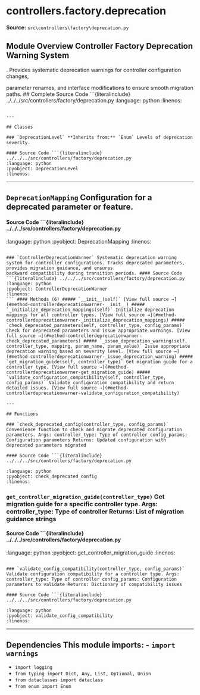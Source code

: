 # controllers.factory.deprecation

**Source:** `src\controllers\factory\deprecation.py`

## Module Overview Controller Factory Deprecation Warning System

. Provides systematic deprecation warnings for controller configuration changes,


parameter renames, and interface modifications to ensure smooth migration paths. ## Complete Source Code ```{literalinclude} ../../../src/controllers/factory/deprecation.py
:language: python
:linenos:
```

---

## Classes

### `DeprecationLevel` **Inherits from:** `Enum` Levels of deprecation severity.

#### Source Code ```{literalinclude} ../../../src/controllers/factory/deprecation.py
:language: python
:pyobject: DeprecationLevel
:linenos:
```

---

## `DeprecationMapping` Configuration for a deprecated parameter or feature.

#### Source Code ```{literalinclude} ../../../src/controllers/factory/deprecation.py

:language: python
:pyobject: DeprecationMapping
:linenos:
```

### `ControllerDeprecationWarner` Systematic deprecation warning system for controller configurations. Tracks deprecated parameters, provides migration guidance, and ensures
backward compatibility during transition periods. #### Source Code ```{literalinclude} ../../../src/controllers/factory/deprecation.py
:language: python
:pyobject: ControllerDeprecationWarner
:linenos:
``` #### Methods (6) ##### `__init__(self)` [View full source →](#method-controllerdeprecationwarner-__init__) ##### `_initialize_deprecation_mappings(self)` Initialize deprecation mappings for all controller types. [View full source →](#method-controllerdeprecationwarner-_initialize_deprecation_mappings) ##### `check_deprecated_parameters(self, controller_type, config_params)` Check for deprecated parameters and issue appropriate warnings. [View full source →](#method-controllerdeprecationwarner-check_deprecated_parameters) ##### `_issue_deprecation_warning(self, controller_type, mapping, param_name, param_value)` Issue appropriate deprecation warning based on severity level. [View full source →](#method-controllerdeprecationwarner-_issue_deprecation_warning) ##### `get_migration_guide(self, controller_type)` Get migration guide for a controller type. [View full source →](#method-controllerdeprecationwarner-get_migration_guide) ##### `validate_configuration_compatibility(self, controller_type, config_params)` Validate configuration compatibility and return detailed issues. [View full source →](#method-controllerdeprecationwarner-validate_configuration_compatibility)

---

## Functions

### `check_deprecated_config(controller_type, config_params)` Convenience function to check and migrate deprecated configuration parameters. Args: controller_type: Type of controller config_params: Configuration parameters Returns: Updated configuration with deprecated parameters migrated

#### Source Code ```{literalinclude} ../../../src/controllers/factory/deprecation.py

:language: python
:pyobject: check_deprecated_config
:linenos:
```

### `get_controller_migration_guide(controller_type)` Get migration guide for a specific controller type. Args: controller_type: Type of controller Returns: List of migration guidance strings

#### Source Code ```{literalinclude} ../../../src/controllers/factory/deprecation.py
:language: python
:pyobject: get_controller_migration_guide
:linenos:
```

### `validate_config_compatibility(controller_type, config_params)` Validate configuration compatibility for a controller type. Args: controller_type: Type of controller config_params: Configuration parameters to validate Returns: Dictionary of compatibility issues

#### Source Code ```{literalinclude} ../../../src/controllers/factory/deprecation.py

:language: python
:pyobject: validate_config_compatibility
:linenos:
```

---

## Dependencies This module imports: - `import warnings`
- `import logging`
- `from typing import Dict, Any, List, Optional, Union`
- `from dataclasses import dataclass`
- `from enum import Enum`
